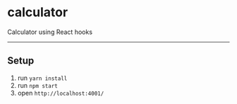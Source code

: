 # calculator
Calculator using React hooks


---
## Setup
1. run `yarn install` 
2. run `npm start` 
3. open `http://localhost:4001/`
